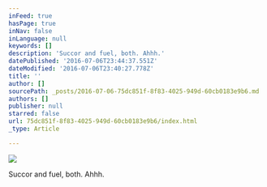 ```yaml
---
inFeed: true
hasPage: true
inNav: false
inLanguage: null
keywords: []
description: 'Succor and fuel, both. Ahhh.'
datePublished: '2016-07-06T23:44:37.551Z'
dateModified: '2016-07-06T23:40:27.778Z'
title: ''
author: []
sourcePath: _posts/2016-07-06-75dc851f-8f83-4025-949d-60cb0183e9b6.md
authors: []
publisher: null
starred: false
url: 75dc851f-8f83-4025-949d-60cb0183e9b6/index.html
_type: Article

---
```

![](https://the-grid-user-content.s3-us-west-2.amazonaws.com/4fd71dcb-6224-4904-8fa9-9c0f9e478b7d.jpg)

Succor and fuel, both. Ahhh.